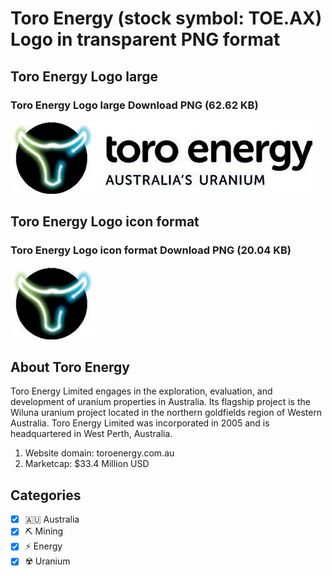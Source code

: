# Toro Energy (stock symbol: TOE.AX) Logo in transparent PNG format

## Toro Energy Logo large

### Toro Energy Logo large Download PNG (62.62 KB)

![Toro Energy Logo large Download PNG (62.62 KB)](/img/orig/TOE.AX_BIG-910068ea.png)

## Toro Energy Logo icon format

### Toro Energy Logo icon format Download PNG (20.04 KB)

![Toro Energy Logo icon format Download PNG (20.04 KB)](/img/orig/TOE.AX-80d2f5d2.png)

## About Toro Energy

Toro Energy Limited engages in the exploration, evaluation, and development of uranium properties in Australia. Its flagship project is the Wiluna uranium project located in the northern goldfields region of Western Australia. Toro Energy Limited was incorporated in 2005 and is headquartered in West Perth, Australia.

1. Website domain: toroenergy.com.au
2. Marketcap: $33.4 Million USD


## Categories
- [x] 🇦🇺 Australia
- [x] ⛏️ Mining
- [x] ⚡ Energy
- [x] ☢️ Uranium
